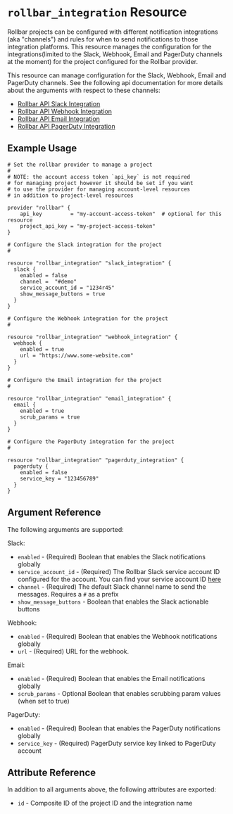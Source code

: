 `rollbar_integration` Resource
=========================

Rollbar projects can be configured with different notification integrations (aka "channels") and rules for when to send notifications to those integration platforms.  This resource manages the configuration for the integrations(limited to the Slack, Webhook, Email and PagerDuty channels at the moment) for the project configured for the Rollbar provider.

This resource can manage configuration for the Slack, Webhook, Email and PagerDuty channels. See the following api documentation for more details about the arguments with respect to these channels:

* [Rollbar API Slack Integration](https://docs.rollbar.com/reference/put_api-1-notifications-slack)
* [Rollbar API Webhook Integration](https://docs.rollbar.com/reference/put_api-1-notifications-webhook)
* [Rollbar API Email Integration](https://docs.rollbar.com/reference/put_api-1-notifications-email)
* [Rollbar API PagerDuty Integration](https://docs.rollbar.com/reference/put_api-1-notifications-pagerduty)

Example Usage
-------------

```hcl
# Set the rollbar provider to manage a project
#
# NOTE: the account access token `api_key` is not required
# for managing project however it should be set if you want
# to use the provider for managing account-level resources
# in addition to project-level resources

provider "rollbar" {
    api_key         = "my-account-access-token"  # optional for this resource
    project_api_key = "my-project-access-token"
}

# Configure the Slack integration for the project
#

resource "rollbar_integration" "slack_integration" {
  slack {
    enabled = false
    channel =  "#demo"
    service_account_id = "1234r45"
    show_message_buttons = true
  }
}

# Configure the Webhook integration for the project
#

resource "rollbar_integration" "webhook_integration" {
  webhook {
    enabled = true
    url = "https://www.some-website.com"
  }
}

# Configure the Email integration for the project
#

resource "rollbar_integration" "email_integration" {
  email {
    enabled = true
    scrub_params = true
  }
}

# Configure the PagerDuty integration for the project
#

resource "rollbar_integration" "pagerduty_integration" {
  pagerduty {
    enabled = false
    service_key = "123456789"
  }
}
```

Argument Reference
------------------

The following arguments are supported:

Slack:

* `enabled` - (Required) Boolean that enables the Slack notifications globally
* `service_account_id` - (Required) The Rollbar Slack service account ID configured for the account.  You can find your service account ID [here](https://rollbar.com/settings/integrations/#slack)
* `channel` - (Required) The default Slack channel name to send the messages. Requires a `#` as a prefix
* `show_message_buttons` - Boolean that enables the Slack actionable buttons

Webhook:

* `enabled` - (Required) Boolean that enables the Webhook notifications globally
* `url` - (Required) URL for the webhook.

Email:

* `enabled` - (Required) Boolean that enables the Email notifications globally
* `scrub_params` - Optional Boolean that enables scrubbing param values (when set to true)

PagerDuty:

* `enabled` - (Required) Boolean that enables the PagerDuty notifications globally
* `service_key` - (Required) PagerDuty service key linked to PagerDuty account


Attribute Reference
-------------------

In addition to all arguments above, the following attributes are exported:

* `id` - Composite ID of the project ID and the integration name

